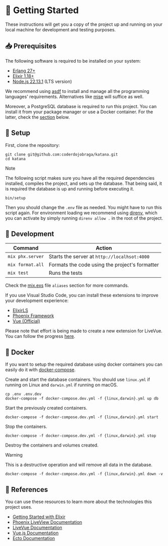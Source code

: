 # 🚀 Getting Started

These instructions will get you a copy of the project up and running on your
local machine for development and testing purposes.

## 📥 Prerequisites

The following software is required to be installed on your system:

- [Erlang 27+](https://www.erlang.org/downloads)
- [Elixir 1.18+](https://elixir-lang.org/install.html)
- [Node.js 22.13.1](https://nodejs.org/en/download/) (LTS version)

We recommend using [asdf](https://asdf-vm.com/) to install and manage all
the programming languages' requirements. Alternatives like [mise](https://mise.jdx.dev/) will suffice as well.

Moreover, a PostgreSQL database is required to run this project. You can
install it from your package manager or use a Docker container. For the latter, check the [section](#-docker) below.

## 🔧 Setup

First, clone the repository:

```
git clone git@github.com:coderdojobraga/katana.git
cd katana
```
> [!NOTE]
> The following script makes sure you have all the required dependencies installed, compiles the project, and sets up the database. That being said, it is required the database is up and running before executing it.

```
bin/setup
```

Then you should change the `.env` file as needed. You might have to run this script again. For environment loading we recommend using [direnv](https://direnv.net/), which you can activate by simply running `direnv allow .` in the root of the project.

## 🔨 Development

| Command | Action |
| ------- | ------ |
| `mix phx.server` | Starts the server at `http://localhsot:4000` |
| `mix format.all` | Formats the code using the project's formatter |
| `mix test` | Runs the tests |

Check the [mix.exs](mix.exs) file `aliases` section for more commands.

If you use Visual Studio Code, you can install these extensions to improve your development experience:

- [ElixirLS](https://marketplace.visualstudio.com/items?itemName=JakeBecker.elixir-ls)
- [Phoenix Framework](https://marketplace.visualstudio.com/items?itemName=phoenixframework.phoenix)
- [Vue (Official)](https://marketplace.visualstudio.com/items?itemName=Vue.volar)

Please note that effort is being made to create a new extension for LiveVue. You can follow the progress [here](https://github.com/Valian/live-vue-sigil-highlighting).

## 🐳 Docker

If you want to setup the required database using docker containers you can
easily do it with [docker-compose](https://docs.docker.com/compose/install/).

Create and start the database containers. You should use `linux.yml` if running on Linux and `darwin.yml` if running on macOS.

```
cp .env .env.dev
docker-compose -f docker-compose.dev.yml -f {linux,darwin}.yml up db
```

Start the previously created containers.

```
docker-compose -f docker-compose.dev.yml -f {linux,darwin}.yml start
```

Stop the containers.

```
docker-compose -f docker-compose.dev.yml -f {linux,darwin}.yml stop
```

Destroy the containers and volumes created.

> [!WARNING]
> This is a destructive operation and will remove all data in the database.

```
docker-compose -f docker-compose.dev.yml -f {linux,darwin}.yml down -v
```

## 🔗 References

You can use these resources to learn more about the technologies this project
uses.

- [Getting Started with Elixir](https://elixir-lang.org/getting-started/introduction.html)
- [Phoenix LiveView Documentation](https://hexdocs.pm/phoenix_live_view)
- [LiveVue Documentation](https://hexdocs.pm/live_vue)
- [Vue.js Documentation](https://vuejs.org/guide/introduction.html)
- [Ecto Documentation](https://hexdocs.pm/ecto)

